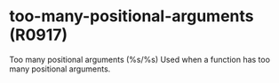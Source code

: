 # too-many-positional-arguments (R0917)

Too many positional arguments (%s/%s) Used when a function has too many
positional arguments.
